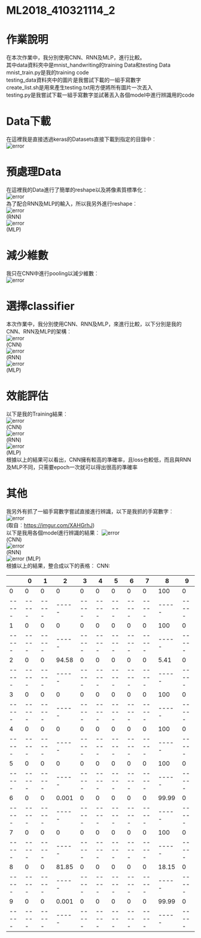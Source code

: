 # ML2018_410321114_2

# 作業說明
  在本次作業中，我分別使用CNN、RNN及MLP，進行比較。  
  其中data資料夾中是mnist_handwriting的training Data和testing Data  
  mnist_train.py是我的training code  
  testing_data資料夾中的圖片是我嘗試下載的一組手寫數字  
  create_list.sh是用來產生testing.txt用方便將所有圖片一次丟入  
  testing.py是我嘗試下載一組手寫數字並試著丟入各個model中進行辨識用的code  
# Data下載
  在這裡我是直接透過keras的Datasets直接下載到指定的目錄中︰  
  ![error](https://github.com/weiwow123/ML2018_410321114_2/blob/master/readme_data/data_download.png)  
# 預處理Data
  在這裡我的Data進行了簡單的reshape以及將像素質標準化︰  
  ![error](https://github.com/weiwow123/ML2018_410321114_2/blob/master/readme_data/preprocessing1.png)  
  為了配合RNN及MLP的輸入，所以我另外進行reshape︰  
  ![error](https://github.com/weiwow123/ML2018_410321114_2/blob/master/readme_data/preprocessing2.png)  
  (RNN)  
  ![error](https://github.com/weiwow123/ML2018_410321114_2/blob/master/readme_data/preprocessing3.png)  
  (MLP)  
# 減少維數
  我只在CNN中進行pooling以減少維數︰  
  ![error](https://github.com/weiwow123/ML2018_410321114_2/blob/master/readme_data/pooling.png)  
# 選擇classifier
  本次作業中，我分別使用CNN、RNN及MLP，來進行比較，以下分別是我的CNN、RNN及MLP的架構︰  
  ![error](https://github.com/weiwow123/ML2018_410321114_2/blob/master/readme_data/CNN.png)  
  (CNN)  
  ![error](https://github.com/weiwow123/ML2018_410321114_2/blob/master/readme_data/RNN.png)  
  (RNN)  
  ![error](https://github.com/weiwow123/ML2018_410321114_2/blob/master/readme_data/MLP.png)  
  (MLP)  
# 效能評估
  以下是我的Training結果︰  
  ![error](https://github.com/weiwow123/ML2018_410321114_2/blob/master/readme_data/CNN_Train.png)  
  (CNN)  
  ![error](https://github.com/weiwow123/ML2018_410321114_2/blob/master/readme_data/RNN_Train.png)  
  (RNN)  
  ![error](https://github.com/weiwow123/ML2018_410321114_2/blob/master/readme_data/MLP_Train.png)  
  (MLP)  
  根據以上的結果可以看出，CNN擁有較高的準確率，且loss也較低，而且與RNN及MLP不同，只需要epoch一次就可以得出很高的準確率  
# 其他
  我另外有抓了一組手寫數字嘗試直接進行辨識，以下是我抓的手寫數字︰  
  ![error](https://github.com/weiwow123/ML2018_410321114_2/blob/master/readme_data/testing.jpg)  
  (取自︰https://imgur.com/XAHGrhJ)  
  以下是我用各個model進行辨識的結果︰
  ![error](https://github.com/weiwow123/ML2018_410321114_2/blob/master/readme_data/CNN_testing.png)  
  (CNN)  
  ![error](https://github.com/weiwow123/ML2018_410321114_2/blob/master/readme_data/RNN_testing.png)  
  (RNN)  
  ![error](https://github.com/weiwow123/ML2018_410321114_2/blob/master/readme_data/MLP_testing.png)
  (MLP)  
  根據以上的結果，整合成以下的表格︰
  CNN:  
  
  |     |  0  |  1  |  2  |  3  |  4  |  5  |  6  |  7  |  8  |  9  |
  |-----|-----|-----|-----|-----|-----|-----|-----|-----|-----|-----  
  |  0  |  0  |  0  |  0  |  0  |  0  |  0  |  0  |  0  | 100 |  0  | 
  |-----|-----|-----|-----|-----|-----|-----|-----|-----|-----|-----  
  |  1  |  0  |  0  |  0  |  0  |  0  |  0  |  0  |  0  | 100 |  0  |
  |-----|-----|-----|-----|-----|-----|-----|-----|-----|-----|-----  
  |  2  |  0  |  0  |94.58|  0  |  0  |  0  |  0  |  0  | 5.41|  0  |
  |-----|-----|-----|-----|-----|-----|-----|-----|-----|-----|-----  
  |  3  |  0  |  0  |  0  |  0  |  0  |  0  |  0  |  0  | 100 |  0  |
  |-----|-----|-----|-----|-----|-----|-----|-----|-----|-----|-----  
  |  4  |  0  |  0  |  0  |  0  |  0  |  0  |  0  |  0  | 100 |  0  |
  |-----|-----|-----|-----|-----|-----|-----|-----|-----|-----|-----  
  |  5  |  0  |  0  |  0  |  0  |  0  |  0  |  0  |  0  | 100 |  0  |
  |-----|-----|-----|-----|-----|-----|-----|-----|-----|-----|-----  
  |  6  |  0  |  0  |0.001|  0  |  0  |  0  |  0  |  0  |99.99|  0  |
  |-----|-----|-----|-----|-----|-----|-----|-----|-----|-----|-----  
  |  7  |  0  |  0  |  0  |  0  |  0  |  0  |  0  |  0  | 100 |  0  |
  |-----|-----|-----|-----|-----|-----|-----|-----|-----|-----|-----  
  |  8  |  0  |  0  |81.85|  0  |  0  |  0  |  0  |  0  |18.15|  0  |
  |-----|-----|-----|-----|-----|-----|-----|-----|-----|-----|-----  
  |  9  |  0  |  0  |0.001|  0  |  0  |  0  |  0  |  0  |99.99|  0  |
  |-----|-----|-----|-----|-----|-----|-----|-----|-----|-----|-----  
